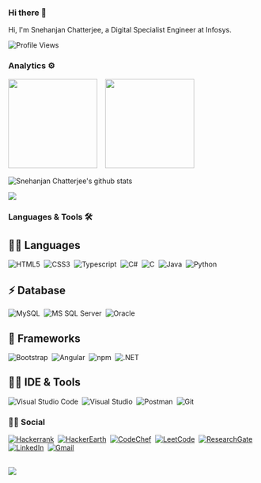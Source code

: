 ### Hi there 👋

<!--
**SnehanjanChatterjee/SnehanjanChatterjee** is a ✨ _special_ ✨ repository because its `README.md` (this file) appears on your GitHub profile.

Here are some ideas to get you started:

- 🔭 I’m currently working on ...
- 🌱 I’m currently learning ...
- 👯 I’m looking to collaborate on ...
- 🤔 I’m looking for help with ...
- 💬 Ask me about ...
- 📫 How to reach me: ...
- 😄 Pronouns: ...
- ⚡ Fun fact: ...
-->

Hi, I'm Snehanjan Chatterjee, a Digital Specialist Engineer at Infosys.

![Profile Views](http://estruyf-github.azurewebsites.net/api/VisitorHit?user=SnehanjanChatterjee&repo=SnehanjanChatterjee&countColorcountColor)

### Analytics ⚙️
  
<p>
  <img height="180em" src="https://github-readme-streak-stats.herokuapp.com/?user=SnehanjanChatterjee&theme=dark"/>
	&nbsp;&nbsp;
  <img height="180em" src="https://github-readme-stats.vercel.app/api/top-langs/?username=SnehanjanChatterjee&layout=compact&langs_count=8&hide=HCL&theme=dark"/>
<p>
  
![Snehanjan Chatterjee's github stats](https://github-readme-stats.vercel.app/api?username=SnehanjanChatterjee&show_icons=true&theme=dark)

![](https://raw.githubusercontent.com/SnehanjanChatterjee/SnehanjanChatterjee/main/profile-summary-card-output/github_dark/0-profile-details.svg)

### Languages & Tools 🛠

## 👩‍💻 Languages

![HTML5](https://img.shields.io/badge/HTML5-E34F26?style=for-the-badge&logo=html5&logoColor=white)&nbsp;
![CSS3](https://img.shields.io/badge/CSS3-1572B6?style=for-the-badge&logo=css3&logoColor=white)&nbsp;
![Typescript](https://img.shields.io/badge/TypeScript-007ACC?style=for-the-badge&logo=typescript&logoColor=white)&nbsp;
![C#](https://img.shields.io/badge/C%23-239120?style=for-the-badge&logo=c-sharp&logoColor=white)&nbsp;
![C](https://img.shields.io/badge/C-00599C?style=for-the-badge&logo=c&logoColor=white)&nbsp;
![Java](https://img.shields.io/badge/Java-ED8B00?style=for-the-badge&logo=java&logoColor=white)&nbsp;
![Python](https://img.shields.io/badge/Python-3776AB?style=for-the-badge&logo=python&logoColor=white)&nbsp;

## ⚡ Database

![MySQL](https://img.shields.io/badge/MySQL-00000F?style=for-the-badge&logo=mysql&logoColor=white)&nbsp;
![MS SQL Server](https://img.shields.io/badge/Microsoft_SQL_Server-CC2927?style=for-the-badge&logo=microsoft-sql-server&logoColor=white)&nbsp;
![Oracle](https://img.shields.io/badge/Oracle-F80000?style=for-the-badge&logo=oracle&logoColor=black)&nbsp;

## 🚀 Frameworks

![Bootstrap](https://img.shields.io/badge/Bootstrap-563D7C?style=for-the-badge&logo=bootstrap&logoColor=white)&nbsp;
![Angular](https://img.shields.io/badge/Angular-DD0031?style=for-the-badge&logo=angular&logoColor=white)&nbsp;
![npm](https://img.shields.io/badge/npm-CB3837?style=for-the-badge&logo=npm&logoColor=white)&nbsp;
![.NET](https://img.shields.io/badge/.NET-512BD4?style=for-the-badge&logo=dotnet&logoColor=white)&nbsp;

## 👩‍💻 IDE & Tools

![Visual Studio Code](https://img.shields.io/badge/Visual_Studio_Code-0078D4?style=for-the-badge&logo=visual%20studio%20code&logoColor=white)&nbsp;
![Visual Studio](https://img.shields.io/badge/Visual_Studio-5C2D91?style=for-the-badge&logo=visual%20studio&logoColor=white)&nbsp;
![Postman](https://img.shields.io/badge/Postman-FF6C37?style=for-the-badge&logo=Postman&logoColor=white)&nbsp;
![Git](https://img.shields.io/badge/Git-F05032?style=for-the-badge&logo=git&logoColor=white)&nbsp;

<!--## Skills

<img src="https://img.shields.io/badge/HTML5-ff7851" /> <img src="https://img.shields.io/badge/CSS3-44b2fb" /> <img src="https://img.shields.io/badge/JavaScript -ffc742" /> <img src="https://img.shields.io/badge/Bootstrap -563d7c" />
<img src="https://img.shields.io/badge/JAVA -FF0000" />  
-->

<!-- </br>
<details>
	<summary>Skills</summary>
	<ul>
    		<li>C</li>
		<li>Core Java</li>
		<li>C#</li>
		<li>.NET Core</li>
		<li>Angular</li>
		<li>MS SQL Server</li>
		<li>MySql</li>
		<li>Oracle</li>
  	</ul>
</details>
<details>
	<summary>Tools</summary>
	<ul>
    		<li>Visual Studio Code</li>
		<li>Visual Studio 2019</li>
  	</ul>
</details>
<details>
	<summary>Operating Systems</summary>
	<ul>
		<li>Windows</li>
    		<li>Ubuntu</li>
	</ul>
</details>
</br> 
</br> -->
	


### 👨👩 Social

<a href="https://www.hackerrank.com/snehanjan_29">![Hackerrank](https://img.shields.io/badge/-Hackerrank-2EC866?style=for-the-badge&logo=HackerRank&logoColor=white)</a>&nbsp;
<a href="https://www.hackerearth.com/@snehanjan1">![HackerEarth](https://img.shields.io/badge/HackerEarth-%232C3454.svg?&style=for-the-badge&logo=HackerEarth&logoColor=Blue)</a>&nbsp;
<a href="https://www.codechef.com/users/snehanjan29">![CodeChef](https://img.shields.io/badge/-CodeChef-5B4638?style=for-the-badge&logo=CodeChef&logoColor=white)</a>&nbsp;
<a href="https://leetcode.com/SnehanjanChatterjee/">![LeetCode](https://img.shields.io/badge/-LeetCode-FFA116?style=for-the-badge&logo=LeetCode&logoColor=black)</a>&nbsp;
<a href="https://www.researchgate.net/profile/Snehanjan-Chatterjee-2/research">![ResearchGate](https://img.shields.io/badge/Research_Gate-00CCBB.svg?&style=for-the-badge&logo=ResearchGate&logoColor=white)</a>&nbsp;
<a href="https://www.linkedin.com/in/chatterjee-snehanjan/">![LinkedIn](https://img.shields.io/badge/LinkedIn-0077B5?style=for-the-badge&logo=linkedin&logoColor=white)</a>&nbsp;
<a href="mailto:snehanjan.29@gmail.com">![Gmail](https://img.shields.io/badge/Gmail-D14836?style=for-the-badge&logo=gmail&logoColor=white)</a>&nbsp;
<br>
<br>

<a href="https://drive.google.com/file/d/1PHraFKqHaD6BSLYmjkwOg8xuPcytvj4R/view?usp=sharing"><img src="https://img.shields.io/badge/🔽Download_My_CV-002366"/></a>&nbsp;

<!-- <a href="https://www.linkedin.com/in/snehanjan-c-23207094/"><img src="https://img.shields.io/badge/LinkedIn-%230077B5.svg?&style=flat-square&logo=linkedin&logoColor=white" alt="LinkedIn"></a>&nbsp; -->
<!-- <a href="#"><img src="https://img.shields.io/badge/Instagram-%23E4405F.svg?&style=flat-square&logo=instagram&logoColor=white" alt="Instagram"></a>&nbsp;
<a href="#"><img src="https://img.shields.io/badge/Facebook-%231877F2.svg?&style=flat-square&logo=facebook&logoColor=white" alt="Facebook"></a>&nbsp; -->

